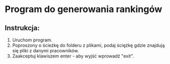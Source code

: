 # Program do generowania rankingów
## Instrukcja:
1. Uruchom program.
2. Poproszony o ścieżkę do folderu z plikami, podaj ściężkę gdzie znajdują się pliki z danymi pracowników.
3. Zaakceptuj klawiszem enter - aby wyjść wprowadź "exit".


